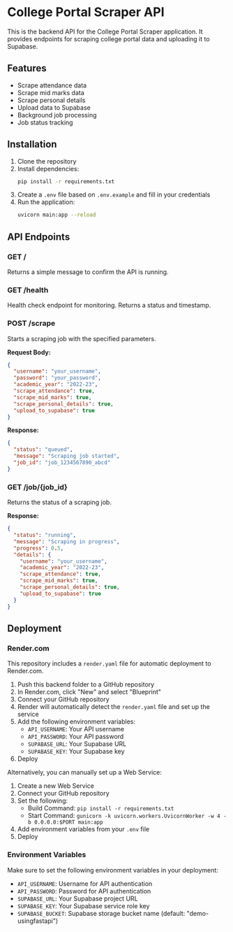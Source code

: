 # College Portal Scraper API

This is the backend API for the College Portal Scraper application. It provides endpoints for scraping college portal data and uploading it to Supabase.

## Features

- Scrape attendance data
- Scrape mid marks data
- Scrape personal details
- Upload data to Supabase
- Background job processing
- Job status tracking

## Installation

1. Clone the repository
2. Install dependencies:
   ```bash
   pip install -r requirements.txt
   ```
3. Create a `.env` file based on `.env.example` and fill in your credentials
4. Run the application:
   ```bash
   uvicorn main:app --reload
   ```

## API Endpoints

### GET /

Returns a simple message to confirm the API is running.

### GET /health

Health check endpoint for monitoring. Returns a status and timestamp.

### POST /scrape

Starts a scraping job with the specified parameters.

**Request Body:**
```json
{
  "username": "your_username",
  "password": "your_password",
  "academic_year": "2022-23",
  "scrape_attendance": true,
  "scrape_mid_marks": true,
  "scrape_personal_details": true,
  "upload_to_supabase": true
}
```

**Response:**
```json
{
  "status": "queued",
  "message": "Scraping job started",
  "job_id": "job_1234567890_abcd"
}
```

### GET /job/{job_id}

Returns the status of a scraping job.

**Response:**
```json
{
  "status": "running",
  "message": "Scraping in progress",
  "progress": 0.5,
  "details": {
    "username": "your_username",
    "academic_year": "2022-23",
    "scrape_attendance": true,
    "scrape_mid_marks": true,
    "scrape_personal_details": true,
    "upload_to_supabase": true
  }
}
```

## Deployment

### Render.com

This repository includes a `render.yaml` file for automatic deployment to Render.com.

1. Push this backend folder to a GitHub repository
2. In Render.com, click "New" and select "Blueprint"
3. Connect your GitHub repository
4. Render will automatically detect the `render.yaml` file and set up the service
5. Add the following environment variables:
   - `API_USERNAME`: Your API username
   - `API_PASSWORD`: Your API password
   - `SUPABASE_URL`: Your Supabase URL
   - `SUPABASE_KEY`: Your Supabase key
6. Deploy

Alternatively, you can manually set up a Web Service:

1. Create a new Web Service
2. Connect your GitHub repository
3. Set the following:
   - Build Command: `pip install -r requirements.txt`
   - Start Command: `gunicorn -k uvicorn.workers.UvicornWorker -w 4 -b 0.0.0.0:$PORT main:app`
4. Add environment variables from your `.env` file
5. Deploy

### Environment Variables

Make sure to set the following environment variables in your deployment:

- `API_USERNAME`: Username for API authentication
- `API_PASSWORD`: Password for API authentication
- `SUPABASE_URL`: Your Supabase project URL
- `SUPABASE_KEY`: Your Supabase service role key
- `SUPABASE_BUCKET`: Supabase storage bucket name (default: "demo-usingfastapi")
